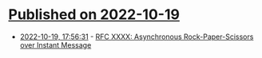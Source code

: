 # [Published on 2022-10-19](index.md)

* [2022-10-19, 17:56:31](https://lobste.rs/s/mvg8lq/rfc_xxxx_asynchronous_rock_paper) - [RFC XXXX: Asynchronous Rock-Paper-Scissors over Instant Message](https://flisk.xyz/rfc-xxxx-asynchronous-rock-paper-scissors-over-instant-message.html)
